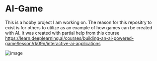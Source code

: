 # AI-Game
This is a hobby project I am working on. The reason for this repositry to exist is for others to utilize as an example of how games can be created with AI. It was created with partial help from this course https://learn.deeplearning.ai/courses/building-an-ai-powered-game/lesson/rk09n/interactive-ai-applications

![image](https://github.com/user-attachments/assets/3186ddb3-7011-4f5f-bd48-b72dc0ddf774)

